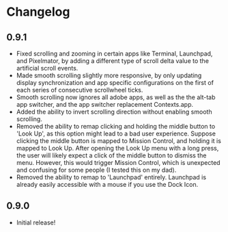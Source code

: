 # Changelog

## 0.9.1

- Fixed scrolling and zooming in certain apps like Terminal, Launchpad, and Pixelmator, by adding a different type of scroll delta value to the artificial scroll events.
- Made smooth scrolling slightly more responsive, by only updating display synchronization and app specific configurations on the first of each series of consecutive scrollwheel ticks.
- Smooth scrolling now ignores all adobe apps, as well as the the alt-tab app switcher, and the app switcher replacement Contexts.app.
- Added the ability to invert scrolling direction without enabling smooth scrolling.
- Removed the ability to remap clicking and holding the middle button to 'Look Up', as this option might lead to a bad user experience. Suppose clicking the middle button is mapped to Mission Control, and holding it is mapped to Look Up. After opening the Look Up menu with a long press, the user will likely expect a click of the middle button to dismiss the menu. However, this would trigger Mission Control, which is unexpected and confusing for some people (I tested this on my dad).
- Removed the ability to remap to 'Launchpad' entirely. Launchpad is already easily accessible with a mouse if you use the Dock Icon.


## 0.9.0

- Initial release!
